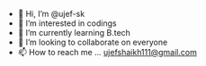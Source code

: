 - 👋 Hi, I’m @ujef-sk
- 👀 I’m interested in codings
- 🌱 I’m currently learning B.tech
- 💞️ I’m looking to collaborate on everyone 
- 📫 How to reach me ...
ujefshaikh111@gmail.com
<!---
ujef-sk/ujef-sk is a ✨ special ✨ repository because its `README.md` (this file) appears on your GitHub profile.
You can click the Preview link to take a look at your changes.
--->
